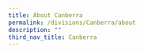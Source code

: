 ```yaml
---
title: About Canberra
permalink: /divisions/Canberra/about
description: ""
third_nav_title: Canberra
---
```

